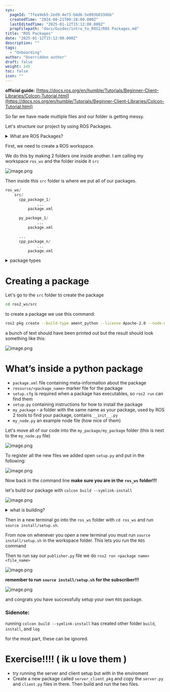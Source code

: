 ```yaml
---
sys:
  pageId: "7fea9eb5-2ed9-4e73-b6d6-5e093b833dbb"
  createdTime: "2024-08-21T00:28:00.000Z"
  lastEditedTime: "2025-01-12T15:12:00.000Z"
  propFilepath: "docs/Guides/intro_to_ROS2/ROS Packages.md"
title: "ROS Packages"
date: "2025-01-12T15:12:00.000Z"
description: ""
tags:
  - "Onboarding"
author: "Overridden author"
draft: false
weight: 145
toc: false
icon: ""
---
```


**official guide:** [https://docs.ros.org/en/humble/Tutorials/Beginner-Client-Libraries/Colcon-Tutorial.html](https://docs.ros.org/en/humble/Tutorials/Beginner-Client-Libraries/Colcon-Tutorial.html)

So far we have made multiple files and our folder is getting messy.

Let's structure our project by using ROS Packages.

<details>

<summary>What are ROS Packages?</summary>

ROS Packages are, as the name implies, packages of code that are highly sharable between ROS developers.

They consist of a folder, `package.xml` file, and source code

```python
      cpp_package_1/
		      ... imagine much code files here ..
          package.xml
```

</details>

First, we need to create a ROS workspace.

We do this by making 2 folders one inside another. I am calling my workspace `ros_ws` and the folder inside it `src`

![image.png](https://prod-files-secure.s3.us-west-2.amazonaws.com/d518164a-d88e-44d1-a4ee-3adb3bd8bce0/70706947-fd18-4537-a67b-e12946812d31/image.png?X-Amz-Algorithm=AWS4-HMAC-SHA256&X-Amz-Content-Sha256=UNSIGNED-PAYLOAD&X-Amz-Credential=ASIAZI2LB466QDR3XUX7%2F20250318%2Fus-west-2%2Fs3%2Faws4_request&X-Amz-Date=20250318T230758Z&X-Amz-Expires=3600&X-Amz-Security-Token=IQoJb3JpZ2luX2VjEA0aCXVzLXdlc3QtMiJHMEUCIHZTJHl3v%2BAtc38NIECHANFtTSpkFNhOE86EBLzaLLdjAiEA6POqAKZ3AaF8l99tWmkC3fkOGCt6WPYoMmUfDqJwL9sq%2FwMIZhAAGgw2Mzc0MjMxODM4MDUiDNIUEZHbDSikSVjehyrcA9n9KX4N%2BwMa1k3HwmW6XlwBqc2U2OjUR71UrVJ%2FTyPKE30vS0UC%2BySKuFSlYXRG8Y6cZwtnW0844hxPGSJQwhiGRmj8aVi5xY7grZSF3gNK42wb5LQL3RWXajQlz3ZHtWszzVyfO79bK4L4dbSU5tARDOkX9Y2m15D%2F0SivRIlrmMI4PsAHyX3omJZFTcMx6RtSeqtxf0qRIzMhIo464XVVUCtLjc2gQMe24KqjSw7x6%2BFg0%2Fm0mnx57LbGAYGsjxc4IvzqGBeGJhJzSeQN90qBgqrPLGuWSpxaO1gcwGAHxkbKtbLh33at0L7A11z4m1xzAiu6lgdcaYzTe2QaWsjVln4y%2BygWswQfUquJCCz7oLWPqHVuqKOg2nfNgSW6ZKCqxqkg39l6Wya2sAypKLhqk7KdtH1nriEqEhr%2FZbdiQFXx20LZCApvWHKhN%2F3PUs8SYEIyVvYr4GIzkSKtNO3ztiwpq55at9WK7pf%2FZ1QoXiP8DHPnuHY0Le5TOfBTqj4c%2B6nn8nQGyH0ZoRInB0nL5WF%2BPciLtqhAJiFl6wm2ZckVwGxtUN%2Fv8Tkcq7TbBMF6OeV3i2W%2F3ap%2BWbHupeo5OoQzp57tr%2FbsprWJSmiJgAKrkYF8SsLehrcWMOaw574GOqUBpJPBTTHUs3AnU%2BYpqsQfGiPuNrjptetOlmvn0OCKSXa7ir6CK%2BSzKLRsUCmR%2BnW5%2BU%2FrYohGPCVRrbEl5K4h6ERY1W7Hlhpg9DgIDjx7pSQktkgsHEdp9e8WZKiDMfQAYOAJtGZH7el0sPZRRX0KnxPRsMLt1krYUmwoY1wd9UUHCGRRzQvwLsqxSs6vpT7Ds%2B6rvTIV5v3dKCV0EQYVwON3vcox&X-Amz-Signature=d8dabf072f8bf4c7c65772cf1e9fa0461b1ee6120ba63868f041cbc21df0a807&X-Amz-SignedHeaders=host&x-id=GetObject)

Then inside this `src` folder is where we put all of our packages.

```python
ros_ws/
    src/
      cpp_package_1/
		      ...
          package.xml

      py_package_1/
		      ...
          package.xml

      ...
      cpp_package_n/
		      ...
          package.xml

```

<details>

<summary>package types</summary>

packages can be either `C++` or python.

the intern file structure is different for each but for this guide we will stick to creating python packages

</details>

# Creating a package

Let's go to the `src` folder to create the package

```bash
cd ros2_ws/src
```

to create a package we use this command:

```bash
ros2 pkg create --build-type ament_python --license Apache-2.0 --node-name my_node my_package
```

a bunch of text should have been printed out but the result should look something like this:

![image.png](https://prod-files-secure.s3.us-west-2.amazonaws.com/d518164a-d88e-44d1-a4ee-3adb3bd8bce0/e6cf1e3f-8512-4a3e-b131-079f800bf3e8/image.png?X-Amz-Algorithm=AWS4-HMAC-SHA256&X-Amz-Content-Sha256=UNSIGNED-PAYLOAD&X-Amz-Credential=ASIAZI2LB466QDR3XUX7%2F20250318%2Fus-west-2%2Fs3%2Faws4_request&X-Amz-Date=20250318T230758Z&X-Amz-Expires=3600&X-Amz-Security-Token=IQoJb3JpZ2luX2VjEA0aCXVzLXdlc3QtMiJHMEUCIHZTJHl3v%2BAtc38NIECHANFtTSpkFNhOE86EBLzaLLdjAiEA6POqAKZ3AaF8l99tWmkC3fkOGCt6WPYoMmUfDqJwL9sq%2FwMIZhAAGgw2Mzc0MjMxODM4MDUiDNIUEZHbDSikSVjehyrcA9n9KX4N%2BwMa1k3HwmW6XlwBqc2U2OjUR71UrVJ%2FTyPKE30vS0UC%2BySKuFSlYXRG8Y6cZwtnW0844hxPGSJQwhiGRmj8aVi5xY7grZSF3gNK42wb5LQL3RWXajQlz3ZHtWszzVyfO79bK4L4dbSU5tARDOkX9Y2m15D%2F0SivRIlrmMI4PsAHyX3omJZFTcMx6RtSeqtxf0qRIzMhIo464XVVUCtLjc2gQMe24KqjSw7x6%2BFg0%2Fm0mnx57LbGAYGsjxc4IvzqGBeGJhJzSeQN90qBgqrPLGuWSpxaO1gcwGAHxkbKtbLh33at0L7A11z4m1xzAiu6lgdcaYzTe2QaWsjVln4y%2BygWswQfUquJCCz7oLWPqHVuqKOg2nfNgSW6ZKCqxqkg39l6Wya2sAypKLhqk7KdtH1nriEqEhr%2FZbdiQFXx20LZCApvWHKhN%2F3PUs8SYEIyVvYr4GIzkSKtNO3ztiwpq55at9WK7pf%2FZ1QoXiP8DHPnuHY0Le5TOfBTqj4c%2B6nn8nQGyH0ZoRInB0nL5WF%2BPciLtqhAJiFl6wm2ZckVwGxtUN%2Fv8Tkcq7TbBMF6OeV3i2W%2F3ap%2BWbHupeo5OoQzp57tr%2FbsprWJSmiJgAKrkYF8SsLehrcWMOaw574GOqUBpJPBTTHUs3AnU%2BYpqsQfGiPuNrjptetOlmvn0OCKSXa7ir6CK%2BSzKLRsUCmR%2BnW5%2BU%2FrYohGPCVRrbEl5K4h6ERY1W7Hlhpg9DgIDjx7pSQktkgsHEdp9e8WZKiDMfQAYOAJtGZH7el0sPZRRX0KnxPRsMLt1krYUmwoY1wd9UUHCGRRzQvwLsqxSs6vpT7Ds%2B6rvTIV5v3dKCV0EQYVwON3vcox&X-Amz-Signature=ebdda8d8d15a03f1ef4df8ef065faa6be1bfdc3f1e518bc6f976d91bd605f1ad&X-Amz-SignedHeaders=host&x-id=GetObject)

# What’s inside a python package

- `package.xml` file containing meta-information about the package
- `resource/<package_name>` marker file for the package
- `setup.cfg` is required when a package has executables, so `ros2 run` can find them
- `setup.py` containing instructions for how to install the package
- `my_package` - a folder with the same name as your package, used by ROS 2 tools to find your package, contains `__init__.py`
- `my_node.py` an example node file (how nice of them)

Let's move all of our code into the `my_package/my_package` folder (this is next to the `my_node.py` file)

![image.png](https://prod-files-secure.s3.us-west-2.amazonaws.com/d518164a-d88e-44d1-a4ee-3adb3bd8bce0/9ce58f11-0da9-4d3e-b86d-506a9685d378/image.png?X-Amz-Algorithm=AWS4-HMAC-SHA256&X-Amz-Content-Sha256=UNSIGNED-PAYLOAD&X-Amz-Credential=ASIAZI2LB466QDR3XUX7%2F20250318%2Fus-west-2%2Fs3%2Faws4_request&X-Amz-Date=20250318T230758Z&X-Amz-Expires=3600&X-Amz-Security-Token=IQoJb3JpZ2luX2VjEA0aCXVzLXdlc3QtMiJHMEUCIHZTJHl3v%2BAtc38NIECHANFtTSpkFNhOE86EBLzaLLdjAiEA6POqAKZ3AaF8l99tWmkC3fkOGCt6WPYoMmUfDqJwL9sq%2FwMIZhAAGgw2Mzc0MjMxODM4MDUiDNIUEZHbDSikSVjehyrcA9n9KX4N%2BwMa1k3HwmW6XlwBqc2U2OjUR71UrVJ%2FTyPKE30vS0UC%2BySKuFSlYXRG8Y6cZwtnW0844hxPGSJQwhiGRmj8aVi5xY7grZSF3gNK42wb5LQL3RWXajQlz3ZHtWszzVyfO79bK4L4dbSU5tARDOkX9Y2m15D%2F0SivRIlrmMI4PsAHyX3omJZFTcMx6RtSeqtxf0qRIzMhIo464XVVUCtLjc2gQMe24KqjSw7x6%2BFg0%2Fm0mnx57LbGAYGsjxc4IvzqGBeGJhJzSeQN90qBgqrPLGuWSpxaO1gcwGAHxkbKtbLh33at0L7A11z4m1xzAiu6lgdcaYzTe2QaWsjVln4y%2BygWswQfUquJCCz7oLWPqHVuqKOg2nfNgSW6ZKCqxqkg39l6Wya2sAypKLhqk7KdtH1nriEqEhr%2FZbdiQFXx20LZCApvWHKhN%2F3PUs8SYEIyVvYr4GIzkSKtNO3ztiwpq55at9WK7pf%2FZ1QoXiP8DHPnuHY0Le5TOfBTqj4c%2B6nn8nQGyH0ZoRInB0nL5WF%2BPciLtqhAJiFl6wm2ZckVwGxtUN%2Fv8Tkcq7TbBMF6OeV3i2W%2F3ap%2BWbHupeo5OoQzp57tr%2FbsprWJSmiJgAKrkYF8SsLehrcWMOaw574GOqUBpJPBTTHUs3AnU%2BYpqsQfGiPuNrjptetOlmvn0OCKSXa7ir6CK%2BSzKLRsUCmR%2BnW5%2BU%2FrYohGPCVRrbEl5K4h6ERY1W7Hlhpg9DgIDjx7pSQktkgsHEdp9e8WZKiDMfQAYOAJtGZH7el0sPZRRX0KnxPRsMLt1krYUmwoY1wd9UUHCGRRzQvwLsqxSs6vpT7Ds%2B6rvTIV5v3dKCV0EQYVwON3vcox&X-Amz-Signature=6d1118a43ee11f084c14470c955dbcf287c8057b509162fbdd1ce0959cfbab9a&X-Amz-SignedHeaders=host&x-id=GetObject)

To register all the new files we added open `setup.py` and put in the following:

![image.png](https://prod-files-secure.s3.us-west-2.amazonaws.com/d518164a-d88e-44d1-a4ee-3adb3bd8bce0/1cd7c262-4cae-4496-9d75-c178537d24a2/image.png?X-Amz-Algorithm=AWS4-HMAC-SHA256&X-Amz-Content-Sha256=UNSIGNED-PAYLOAD&X-Amz-Credential=ASIAZI2LB466QDR3XUX7%2F20250318%2Fus-west-2%2Fs3%2Faws4_request&X-Amz-Date=20250318T230758Z&X-Amz-Expires=3600&X-Amz-Security-Token=IQoJb3JpZ2luX2VjEA0aCXVzLXdlc3QtMiJHMEUCIHZTJHl3v%2BAtc38NIECHANFtTSpkFNhOE86EBLzaLLdjAiEA6POqAKZ3AaF8l99tWmkC3fkOGCt6WPYoMmUfDqJwL9sq%2FwMIZhAAGgw2Mzc0MjMxODM4MDUiDNIUEZHbDSikSVjehyrcA9n9KX4N%2BwMa1k3HwmW6XlwBqc2U2OjUR71UrVJ%2FTyPKE30vS0UC%2BySKuFSlYXRG8Y6cZwtnW0844hxPGSJQwhiGRmj8aVi5xY7grZSF3gNK42wb5LQL3RWXajQlz3ZHtWszzVyfO79bK4L4dbSU5tARDOkX9Y2m15D%2F0SivRIlrmMI4PsAHyX3omJZFTcMx6RtSeqtxf0qRIzMhIo464XVVUCtLjc2gQMe24KqjSw7x6%2BFg0%2Fm0mnx57LbGAYGsjxc4IvzqGBeGJhJzSeQN90qBgqrPLGuWSpxaO1gcwGAHxkbKtbLh33at0L7A11z4m1xzAiu6lgdcaYzTe2QaWsjVln4y%2BygWswQfUquJCCz7oLWPqHVuqKOg2nfNgSW6ZKCqxqkg39l6Wya2sAypKLhqk7KdtH1nriEqEhr%2FZbdiQFXx20LZCApvWHKhN%2F3PUs8SYEIyVvYr4GIzkSKtNO3ztiwpq55at9WK7pf%2FZ1QoXiP8DHPnuHY0Le5TOfBTqj4c%2B6nn8nQGyH0ZoRInB0nL5WF%2BPciLtqhAJiFl6wm2ZckVwGxtUN%2Fv8Tkcq7TbBMF6OeV3i2W%2F3ap%2BWbHupeo5OoQzp57tr%2FbsprWJSmiJgAKrkYF8SsLehrcWMOaw574GOqUBpJPBTTHUs3AnU%2BYpqsQfGiPuNrjptetOlmvn0OCKSXa7ir6CK%2BSzKLRsUCmR%2BnW5%2BU%2FrYohGPCVRrbEl5K4h6ERY1W7Hlhpg9DgIDjx7pSQktkgsHEdp9e8WZKiDMfQAYOAJtGZH7el0sPZRRX0KnxPRsMLt1krYUmwoY1wd9UUHCGRRzQvwLsqxSs6vpT7Ds%2B6rvTIV5v3dKCV0EQYVwON3vcox&X-Amz-Signature=29853b5b05bfab398da65723aa5e1994f3a9be59bb49376c90781e4e1ed5968c&X-Amz-SignedHeaders=host&x-id=GetObject)

Now back in the command line **make sure you are in the** **`ros_ws`** **folder!!!**

let's build our package with `colcon build --symlink-install`

![image.png](https://prod-files-secure.s3.us-west-2.amazonaws.com/d518164a-d88e-44d1-a4ee-3adb3bd8bce0/2f2a0d27-b173-48fd-b189-5f5c0ce65619/image.png?X-Amz-Algorithm=AWS4-HMAC-SHA256&X-Amz-Content-Sha256=UNSIGNED-PAYLOAD&X-Amz-Credential=ASIAZI2LB466QDR3XUX7%2F20250318%2Fus-west-2%2Fs3%2Faws4_request&X-Amz-Date=20250318T230758Z&X-Amz-Expires=3600&X-Amz-Security-Token=IQoJb3JpZ2luX2VjEA0aCXVzLXdlc3QtMiJHMEUCIHZTJHl3v%2BAtc38NIECHANFtTSpkFNhOE86EBLzaLLdjAiEA6POqAKZ3AaF8l99tWmkC3fkOGCt6WPYoMmUfDqJwL9sq%2FwMIZhAAGgw2Mzc0MjMxODM4MDUiDNIUEZHbDSikSVjehyrcA9n9KX4N%2BwMa1k3HwmW6XlwBqc2U2OjUR71UrVJ%2FTyPKE30vS0UC%2BySKuFSlYXRG8Y6cZwtnW0844hxPGSJQwhiGRmj8aVi5xY7grZSF3gNK42wb5LQL3RWXajQlz3ZHtWszzVyfO79bK4L4dbSU5tARDOkX9Y2m15D%2F0SivRIlrmMI4PsAHyX3omJZFTcMx6RtSeqtxf0qRIzMhIo464XVVUCtLjc2gQMe24KqjSw7x6%2BFg0%2Fm0mnx57LbGAYGsjxc4IvzqGBeGJhJzSeQN90qBgqrPLGuWSpxaO1gcwGAHxkbKtbLh33at0L7A11z4m1xzAiu6lgdcaYzTe2QaWsjVln4y%2BygWswQfUquJCCz7oLWPqHVuqKOg2nfNgSW6ZKCqxqkg39l6Wya2sAypKLhqk7KdtH1nriEqEhr%2FZbdiQFXx20LZCApvWHKhN%2F3PUs8SYEIyVvYr4GIzkSKtNO3ztiwpq55at9WK7pf%2FZ1QoXiP8DHPnuHY0Le5TOfBTqj4c%2B6nn8nQGyH0ZoRInB0nL5WF%2BPciLtqhAJiFl6wm2ZckVwGxtUN%2Fv8Tkcq7TbBMF6OeV3i2W%2F3ap%2BWbHupeo5OoQzp57tr%2FbsprWJSmiJgAKrkYF8SsLehrcWMOaw574GOqUBpJPBTTHUs3AnU%2BYpqsQfGiPuNrjptetOlmvn0OCKSXa7ir6CK%2BSzKLRsUCmR%2BnW5%2BU%2FrYohGPCVRrbEl5K4h6ERY1W7Hlhpg9DgIDjx7pSQktkgsHEdp9e8WZKiDMfQAYOAJtGZH7el0sPZRRX0KnxPRsMLt1krYUmwoY1wd9UUHCGRRzQvwLsqxSs6vpT7Ds%2B6rvTIV5v3dKCV0EQYVwON3vcox&X-Amz-Signature=c791199a4916af3726d9ebff80e55a7af7bd18851e47c39cb7a5b164546817df&X-Amz-SignedHeaders=host&x-id=GetObject)

<details>

<summary>what is building?</summary>

if you are a CS major at Rose-Hulman you will learn the answer to this in CSSE132

but TLDR; is it combines all the code files into one program that can be run easily 

</details>

Then in a new terminal go into the `ros_ws` folder with `cd ros_ws` and run `source install/setup.sh`. 

From now on whenever you open a new terminal you must run `source install/setup.sh` in the workspace folder. This lets you run the `ROS` command

Then to run say our `publisher.py` file we do `ros2 run <package name> <file_name>`

![image.png](https://prod-files-secure.s3.us-west-2.amazonaws.com/d518164a-d88e-44d1-a4ee-3adb3bd8bce0/4f4b1219-3a44-4632-aa0a-ce3471699f59/image.png?X-Amz-Algorithm=AWS4-HMAC-SHA256&X-Amz-Content-Sha256=UNSIGNED-PAYLOAD&X-Amz-Credential=ASIAZI2LB466QDR3XUX7%2F20250318%2Fus-west-2%2Fs3%2Faws4_request&X-Amz-Date=20250318T230758Z&X-Amz-Expires=3600&X-Amz-Security-Token=IQoJb3JpZ2luX2VjEA0aCXVzLXdlc3QtMiJHMEUCIHZTJHl3v%2BAtc38NIECHANFtTSpkFNhOE86EBLzaLLdjAiEA6POqAKZ3AaF8l99tWmkC3fkOGCt6WPYoMmUfDqJwL9sq%2FwMIZhAAGgw2Mzc0MjMxODM4MDUiDNIUEZHbDSikSVjehyrcA9n9KX4N%2BwMa1k3HwmW6XlwBqc2U2OjUR71UrVJ%2FTyPKE30vS0UC%2BySKuFSlYXRG8Y6cZwtnW0844hxPGSJQwhiGRmj8aVi5xY7grZSF3gNK42wb5LQL3RWXajQlz3ZHtWszzVyfO79bK4L4dbSU5tARDOkX9Y2m15D%2F0SivRIlrmMI4PsAHyX3omJZFTcMx6RtSeqtxf0qRIzMhIo464XVVUCtLjc2gQMe24KqjSw7x6%2BFg0%2Fm0mnx57LbGAYGsjxc4IvzqGBeGJhJzSeQN90qBgqrPLGuWSpxaO1gcwGAHxkbKtbLh33at0L7A11z4m1xzAiu6lgdcaYzTe2QaWsjVln4y%2BygWswQfUquJCCz7oLWPqHVuqKOg2nfNgSW6ZKCqxqkg39l6Wya2sAypKLhqk7KdtH1nriEqEhr%2FZbdiQFXx20LZCApvWHKhN%2F3PUs8SYEIyVvYr4GIzkSKtNO3ztiwpq55at9WK7pf%2FZ1QoXiP8DHPnuHY0Le5TOfBTqj4c%2B6nn8nQGyH0ZoRInB0nL5WF%2BPciLtqhAJiFl6wm2ZckVwGxtUN%2Fv8Tkcq7TbBMF6OeV3i2W%2F3ap%2BWbHupeo5OoQzp57tr%2FbsprWJSmiJgAKrkYF8SsLehrcWMOaw574GOqUBpJPBTTHUs3AnU%2BYpqsQfGiPuNrjptetOlmvn0OCKSXa7ir6CK%2BSzKLRsUCmR%2BnW5%2BU%2FrYohGPCVRrbEl5K4h6ERY1W7Hlhpg9DgIDjx7pSQktkgsHEdp9e8WZKiDMfQAYOAJtGZH7el0sPZRRX0KnxPRsMLt1krYUmwoY1wd9UUHCGRRzQvwLsqxSs6vpT7Ds%2B6rvTIV5v3dKCV0EQYVwON3vcox&X-Amz-Signature=b94689361dde29ccbe7680c3fa934050e8c321be30b6a66a042e9225ea2931f8&X-Amz-SignedHeaders=host&x-id=GetObject)

**remember to run** **`source install/setup.sh`** **for the subscriber!!!**

![image.png](https://prod-files-secure.s3.us-west-2.amazonaws.com/d518164a-d88e-44d1-a4ee-3adb3bd8bce0/02121119-dad4-49ec-8356-c956108b4243/image.png?X-Amz-Algorithm=AWS4-HMAC-SHA256&X-Amz-Content-Sha256=UNSIGNED-PAYLOAD&X-Amz-Credential=ASIAZI2LB466QDR3XUX7%2F20250318%2Fus-west-2%2Fs3%2Faws4_request&X-Amz-Date=20250318T230758Z&X-Amz-Expires=3600&X-Amz-Security-Token=IQoJb3JpZ2luX2VjEA0aCXVzLXdlc3QtMiJHMEUCIHZTJHl3v%2BAtc38NIECHANFtTSpkFNhOE86EBLzaLLdjAiEA6POqAKZ3AaF8l99tWmkC3fkOGCt6WPYoMmUfDqJwL9sq%2FwMIZhAAGgw2Mzc0MjMxODM4MDUiDNIUEZHbDSikSVjehyrcA9n9KX4N%2BwMa1k3HwmW6XlwBqc2U2OjUR71UrVJ%2FTyPKE30vS0UC%2BySKuFSlYXRG8Y6cZwtnW0844hxPGSJQwhiGRmj8aVi5xY7grZSF3gNK42wb5LQL3RWXajQlz3ZHtWszzVyfO79bK4L4dbSU5tARDOkX9Y2m15D%2F0SivRIlrmMI4PsAHyX3omJZFTcMx6RtSeqtxf0qRIzMhIo464XVVUCtLjc2gQMe24KqjSw7x6%2BFg0%2Fm0mnx57LbGAYGsjxc4IvzqGBeGJhJzSeQN90qBgqrPLGuWSpxaO1gcwGAHxkbKtbLh33at0L7A11z4m1xzAiu6lgdcaYzTe2QaWsjVln4y%2BygWswQfUquJCCz7oLWPqHVuqKOg2nfNgSW6ZKCqxqkg39l6Wya2sAypKLhqk7KdtH1nriEqEhr%2FZbdiQFXx20LZCApvWHKhN%2F3PUs8SYEIyVvYr4GIzkSKtNO3ztiwpq55at9WK7pf%2FZ1QoXiP8DHPnuHY0Le5TOfBTqj4c%2B6nn8nQGyH0ZoRInB0nL5WF%2BPciLtqhAJiFl6wm2ZckVwGxtUN%2Fv8Tkcq7TbBMF6OeV3i2W%2F3ap%2BWbHupeo5OoQzp57tr%2FbsprWJSmiJgAKrkYF8SsLehrcWMOaw574GOqUBpJPBTTHUs3AnU%2BYpqsQfGiPuNrjptetOlmvn0OCKSXa7ir6CK%2BSzKLRsUCmR%2BnW5%2BU%2FrYohGPCVRrbEl5K4h6ERY1W7Hlhpg9DgIDjx7pSQktkgsHEdp9e8WZKiDMfQAYOAJtGZH7el0sPZRRX0KnxPRsMLt1krYUmwoY1wd9UUHCGRRzQvwLsqxSs6vpT7Ds%2B6rvTIV5v3dKCV0EQYVwON3vcox&X-Amz-Signature=0fc64f3451307a87facefe69f59aeb3bcdc92f68071c81d3bc9896ccdc734ada&X-Amz-SignedHeaders=host&x-id=GetObject)

and congrats you have successfully setup your own `ROS` package.

### Sidenote:

running `colcon build --symlink-install` has created other folder `build`, `install`, and `log`

for the most part, these can be ignored.

# Exercise!!!! ( ik u love them )

- try running the server and client setup but with in the enviroment
- Create a new package called `server_client_pkg` and copy the `server.py` and `client.py` files in there. Then build and run the two files.
